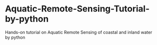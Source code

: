 # Aquatic-Remote-Sensing-Tutorial-by-python
Hands-on tutorial on Aquatic Remote Sensing of coastal and inland water by python
